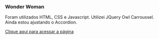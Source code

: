 ### Wonder Woman

Foram utilizados HTML, CSS e Javascript.
Utilizei JQuery Owl Carroussel.
Ainda estou ajustando o Accordion.

<a href="">Clique aqui para acessar a página</a>
